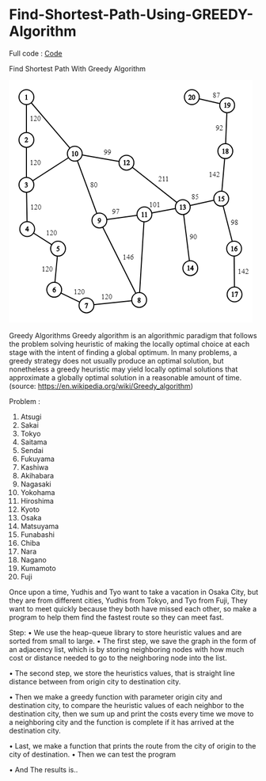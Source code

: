 # Find-Shortest-Path-Using-GREEDY-Algorithm

Full code : [Code](/Shortest_path_Greedy.py)

Find Shortest Path With Greedy Algorithm

![Graph](/picture_graph.png)

Greedy Algorithms
Greedy algorithm is an algorithmic paradigm that follows the problem solving heuristic of making the locally optimal choice at each stage with the intent of finding a global optimum. In many problems, a greedy strategy does not usually produce an optimal solution, but nonetheless a greedy heuristic may yield locally optimal solutions that approximate a globally optimal solution in a reasonable amount of time. 
(source: https://en.wikipedia.org/wiki/Greedy_algorithm)

Problem : 
 
1.	Atsugi
2.	Sakai
3.	Tokyo
4.	Saitama
5.	Sendai
6.	Fukuyama
7.	Kashiwa
8.	Akihabara
9.	Nagasaki
10.	Yokohama
11.	Hiroshima
12.	Kyoto
13.	Osaka
14.	Matsuyama
15.	Funabashi
16.	Chiba
17.	Nara
18.	Nagano
19.	Kumamoto
20.	Fuji

Once upon a time, Yudhis and Tyo want to take a vacation in Osaka City, but they are from different cities, Yudhis from Tokyo, and Tyo from Fuji, They want to meet quickly because they both have missed each other, so make a program to help them find the fastest route so they can meet fast.


Step: 
•	We use the heap-queue library to store heuristic values and are sorted from small to large.
•	The first step, we save the graph in the form of an adjacency list, which is by storing neighboring nodes with how much cost or distance needed to go to the neighboring node into the list.
 
•	The second step, we store the heuristics values, that is straight line distance between from origin city to destination city.
 
•	Then we make a greedy function with parameter origin city and destination city, to compare the heuristic values of each neighbor to the destination city, then we sum up and print the costs every time we move to a neighboring city and the function is complete if it has arrived at the destination city.

 
•	Last, we make a function that prints the route from the city of origin to the city of destination.
•	Then we can test the program
 
•	And The results is..

